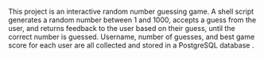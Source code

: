 This project is an interactive random number guessing game. A shell script generates a random number between 1 and 1000, accepts a guess from the user, and returns feedback to the user based on their guess, until the correct number is guessed.  Username, number of guesses, and best game score for each user are all collected and stored in a PostgreSQL database .
